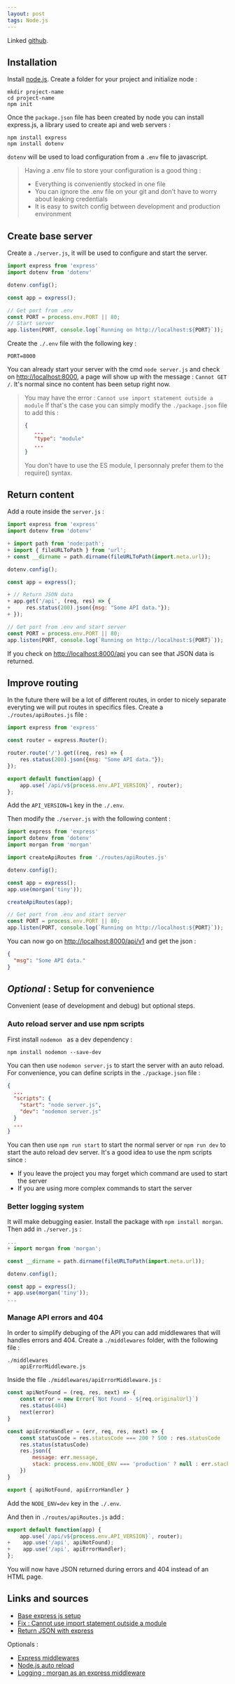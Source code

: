 ```yaml
---
layout: post
tags: Node.js
---
```


Linked [github](https://github.com/ndegheselle/lightcloud).

## Installation

Install [node.js](https://nodejs.org/en/download/). Create a folder for your project and initialize node :
```
mkdir project-name
cd project-name
npm init
```

Once the `package.json` file has been created by node you can install express.js, a library used to create api and web servers :
```
npm install express
npm install dotenv
```

`dotenv` will be used to load configuration from a `.env` file to javascript.

> Having a .env file to store your configuration is a good thing :
> - Everything is conveniently stocked in one file
> - You can ignore the .env file on your git and don't have to worry about leaking credentials
> - It is easy to switch config between development and production environment

## Create base server

Create a `./server.js`, it will be used to configure and start the server.

```js
import express from 'express'
import dotenv from 'dotenv'

dotenv.config();

const app = express();

// Get port from .env
const PORT = process.env.PORT || 80;
// Start server
app.listen(PORT, console.log(`Running on http://localhost:${PORT}`));
```

Create the `./.env` file with the following key :
```
PORT=8000
```

You can already start your server with the cmd `node server.js` and check on [http://localhost:8000](http://localhost:8000), a page will show up with the message : `Cannot GET /`. It's normal since no content has been setup right now.

> You may have the error : `Cannot use import statement outside a module`
> If that's the case you can simply modify the `./package.json` file to add this :
> ```json
> {
>    ...
>    "type": "module"
>    ...
> }
> ```
> You don't have to use the ES module, I personnaly prefer them to the require() syntax.

## Return content

Add a route inside the `server.js` :

```js
import express from 'express'
import dotenv from 'dotenv'

+ import path from 'node:path';
+ import { fileURLToPath } from 'url';
+ const __dirname = path.dirname(fileURLToPath(import.meta.url));

dotenv.config();

const app = express();

+ // Return JSON data
+ app.get('/api', (req, res) => {
+     res.status(200).json({msg: "Some API data."});
+ });

// Get port from .env and start server
const PORT = process.env.PORT || 80;
app.listen(PORT, console.log(`Running on http://localhost:${PORT}`));
```

If you check on [http://localhost:8000/api](http://localhost:8000/api) you can see that JSON data is returned.

## Improve routing

In the future there will be a lot of different routes, in order to nicely separate everyting we will put routes in specifics files.
Create a `./routes/apiRoutes.js` file :

```js
import express from 'express'

const router = express.Router();

router.route('/').get((req, res) => {
    res.status(200).json({msg: "Some API data."});
});

export default function(app) {
    app.use(`/api/v${process.env.API_VERSION}`, router);
};
```

Add the `API_VERSION=1` key in the `./.env`. 

Then modify the `./server.js` with the following content :

```js
import express from 'express'
import dotenv from 'dotenv'
import morgan from 'morgan'

import createApiRoutes from './routes/apiRoutes.js'

dotenv.config();

const app = express();
app.use(morgan('tiny'));

createApiRoutes(app);

// Get port from .env and start server
const PORT = process.env.PORT || 80;
app.listen(PORT, console.log(`Running on http://localhost:${PORT}`));
```

You can now go on [http://localhost:8000/api/v1](http://localhost:8000/api/v1) and get the json :
```json
{
  "msg": "Some API data."
}
```

## *Optional* : Setup for convenience

Convenient (ease of development and debug) but optional steps.

### Auto reload server and use npm scripts

First install `nodemon ` as a dev dependency :
```
npm install nodemon --save-dev
```

You can then use `nodemon server.js` to start the server with an auto reload. For convenience, you can define scripts in the `./package.json` file :
```json
{
  ...
  "scripts": {
    "start": "node server.js",
    "dev": "nodemon server.js"
  }
  ...
}
```

You can then use `npm run start` to start the normal server or `npm run dev` to start the auto reload dev server.
It's a good idea to use the npm scripts since :
- If you leave the project you may forget which command are used to start the server
- If you are using more complex commands to start the server

### Better logging system

It will make debugging easier. Install the package with `npm install morgan`. Then add in `./server.js` :

```js
...
+ import morgan from 'morgan';

const __dirname = path.dirname(fileURLToPath(import.meta.url));

dotenv.config();

const app = express();
+ app.use(morgan('tiny'));
...
```

### Manage API errors and 404

In order to simplify debuging of the API you can add middlewares that will handles errors and 404. Create a `./middlewares` folder, with the following file :

```
./middlewares
    apiErrorMiddleware.js
```

Inside the file `./middlewares/apiErrorMiddleware.js` :

```js
const apiNotFound = (req, res, next) => {
    const error = new Error(`Not Found - ${req.originalUrl}`)
    res.status(404)
    next(error)
}

const apiErrorHandler = (err, req, res, next) => {
    const statusCode = res.statusCode === 200 ? 500 : res.statusCode
    res.status(statusCode)
    res.json({
        message: err.message,
        stack: process.env.NODE_ENV === 'production' ? null : err.stack,
    })
}

export { apiNotFound, apiErrorHandler }
```

Add the `NODE_ENV=dev` key in the `./.env`.

And then in `./routes/apiRoutes.js` add :

```js
export default function(app) {
    app.use(`/api/v${process.env.API_VERSION}`, router);
+    app.use('/api', apiNotFound);
+    app.use('/api', apiErrorHandler);
};
```

You will now have JSON returned during errors and 404 instead of an HTML page.

## Links and sources

- [Base express js setup](https://expressjs.com/en/starter/hello-world.html)
- [Fix : Cannot use import statement outside a module](https://stackoverflow.com/a/59399717/10404482)
- [Return JSON with express](https://stackoverflow.com/a/19696261/10404482)

Optionals :
- [Express middlewares](https://expressjs.com/en/guide/using-middleware.html)
- [Node.js auto reload](https://stackoverflow.com/a/14406029/10404482)
- [Logging : morgan as an express middleware](https://expressjs.com/en/resources/middleware/morgan.html)